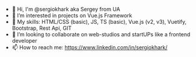 - 👋 Hi, I'm @sergiokhark aka Sergey from UA
- 👀 I’m interested in projects on Vue.js Framework
- 🌱 My skills: HTML/CSS (basic), JS, TS (basic), Vue.js (v2, v3), Vuetify, Bootstrap, Rest Api, GIT
- 👯 I’m looking to collaborate on web-studios and startUPs like a frontend developer
- 📫 How to reach me: https://www.linkedin.com/in/sergiokhark/
